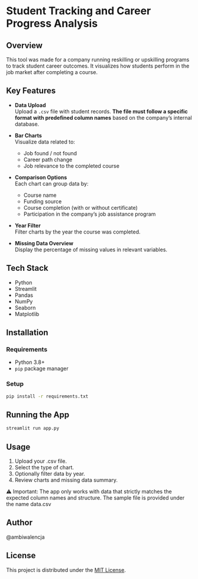 # Student Tracking and Career Progress Analysis

## Overview
This tool was made for a company running reskilling or upskilling programs to track student career outcomes. It visualizes how students perform in the job market after completing a course.

## Key Features

- **Data Upload**  
  Upload a `.csv` file with student records. **The file must follow a specific format with predefined column names** based on the company’s internal database.

- **Bar Charts**  
  Visualize data related to:
  - Job found / not found  
  - Career path change  
  - Job relevance to the completed course  

- **Comparison Options**  
  Each chart can group data by:
  - Course name  
  - Funding source  
  - Course completion (with or without certificate)  
  - Participation in the company’s job assistance program  

- **Year Filter**  
  Filter charts by the year the course was completed.

- **Missing Data Overview**  
  Display the percentage of missing values in relevant variables.

## Tech Stack

- Python  
- Streamlit  
- Pandas  
- NumPy  
- Seaborn  
- Matplotlib

## Installation

### Requirements
- Python 3.8+
- `pip` package manager

### Setup
```bash
pip install -r requirements.txt
```

## Running the App
```bash
streamlit run app.py
```
## Usage
1. Upload your .csv file.
2. Select the type of chart.
3. Optionally filter data by year.
4. Review charts and missing data summary.

⚠️ Important: The app only works with data that strictly matches the expected column names and structure. The sample file is provided under the name data.csv

## Author
@ambiwalencja

## License
This project is distributed under the [MIT License](LICENSE).